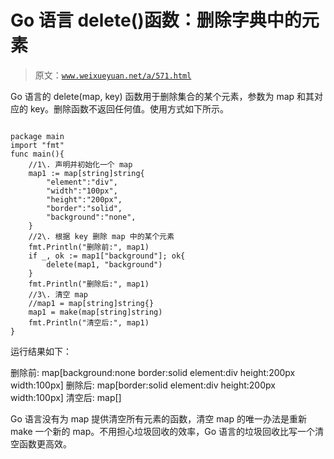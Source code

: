 # Go 语言 delete()函数：删除字典中的元素

> 原文：[`www.weixueyuan.net/a/571.html`](http://www.weixueyuan.net/a/571.html)

Go 语言的 delete(map, key) 函数用于删除集合的某个元素，参数为 map 和其对应的 key。删除函数不返回任何值。使用方式如下所示。

```

package main
import "fmt"
func main(){
    //1\. 声明并初始化一个 map
    map1 := map[string]string{
        "element":"div",
        "width":"100px",
        "height":"200px",
        "border":"solid",
        "background":"none",
    }
    //2\. 根据 key 删除 map 中的某个元素
    fmt.Println("删除前:", map1)
    if _, ok := map1["background"]; ok{
        delete(map1, "background")
    }
    fmt.Println("删除后:", map1)
    //3\. 清空 map
    //map1 = map[string]string{}
    map1 = make(map[string]string)
    fmt.Println("清空后:", map1)
}
```

运行结果如下：

删除前: map[background:none border:solid element:div height:200px width:100px]
删除后: map[border:solid element:div height:200px width:100px]
清空后: map[]

Go 语言没有为 map 提供清空所有元素的函数，清空 map 的唯一办法是重新 make 一个新的 map。不用担心垃圾回收的效率，Go 语言的垃圾回收比写一个清空函数更高效。
